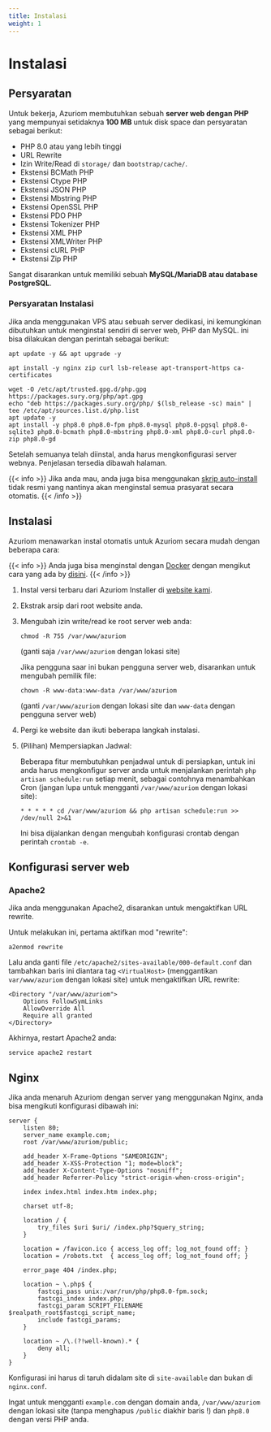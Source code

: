 ```yaml
---
title: Instalasi
weight: 1
---
```


# Instalasi

## Persyaratan

Untuk bekerja, Azuriom membutuhkan sebuah **server web dengan PHP** yang mempunyai setidaknya **100 MB**
untuk disk space dan persyaratan sebagai berikut:

- PHP 8.0 atau yang lebih tinggi
- URL Rewrite
- Izin Write/Read di `storage/` dan `bootstrap/cache/`.
- Ekstensi BCMath PHP
- Ekstensi Ctype PHP 
- Ekstensi JSON PHP
- Ekstensi Mbstring PHP
- Ekstensi OpenSSL PHP
- Ekstensi PDO PHP
- Ekstensi Tokenizer PHP
- Ekstensi XML PHP
- Ekstensi XMLWriter PHP
- Ekstensi cURL PHP
- Ekstensi Zip PHP

Sangat disarankan untuk memiliki sebuah **MySQL/MariaDB atau database PostgreSQL**.

### Persyaratan Instalasi

Jika anda menggunakan VPS atau sebuah server dedikasi, ini kemungkinan dibutuhkan untuk menginstal sendiri di server web, PHP dan MySQL.
ini bisa dilakukan dengan perintah sebagai berikut:

```
apt update -y && apt upgrade -y

apt install -y nginx zip curl lsb-release apt-transport-https ca-certificates

wget -O /etc/apt/trusted.gpg.d/php.gpg https://packages.sury.org/php/apt.gpg
echo "deb https://packages.sury.org/php/ $(lsb_release -sc) main" | tee /etc/apt/sources.list.d/php.list
apt update -y
apt install -y php8.0 php8.0-fpm php8.0-mysql php8.0-pgsql php8.0-sqlite3 php8.0-bcmath php8.0-mbstring php8.0-xml php8.0-curl php8.0-zip php8.0-gd
```

Setelah semuanya telah diinstal, anda harus mengkonfigurasi server webnya. Penjelasan tersedia dibawah
halaman.

{{< info >}}
Jika anda mau, anda juga bisa menggunakan
[skrip auto-install](https://github.com/AzuriomCommunity/Script-AutoInstall) tidak resmi
yang nantinya akan menginstal semua prasyarat secara otomatis.
{{< /info >}}

## Instalasi

Azuriom menawarkan instal otomatis untuk Azuriom secara mudah dengan beberapa cara:

{{< info >}}
Anda juga bisa menginstal dengan [Docker](https://www.docker.com/) dengan mengikut cara yang ada by [disini](https://github.com/Azuriom/Azuriom/blob/master/docker/INSTALL.md).
{{< /info >}}

1. Instal versi terbaru dari Azuriom Installer di [website kami](https://azuriom.com/download).

1. Ekstrak arsip dari root website anda.

1. Mengubah izin write/read ke root server web anda:
   ```
   chmod -R 755 /var/www/azuriom
   ```
   (ganti saja `/var/www/azuriom` dengan lokasi site)

   Jika pengguna saar ini bukan pengguna server web, disarankan untuk mengubah pemilik file:
    ```
    chown -R www-data:www-data /var/www/azuriom
    ```
   (ganti `/var/www/azuriom` dengan lokasi site dan `www-data`
   dengan pengguna server web)

1. Pergi ke website dan ikuti beberapa langkah instalasi.

1. (Pilihan) Mempersiapkan Jadwal:

   Beberapa fitur membutuhkan penjadwal untuk di persiapkan, untuk ini anda harus mengkonfigur server anda untuk menjalankan
   perintah `php artisan schedule:run` setiap menit, sebagai contohnya menambahkan Cron (jangan lupa untuk
   mengganti `/var/www/azuriom`
   dengan lokasi site):
   ```
   * * * * * cd /var/www/azuriom && php artisan schedule:run >> /dev/null 2>&1
   ```
   Ini bisa dijalankan dengan mengubah konfigurasi crontab dengan perintah `crontab -e`.

## Konfigurasi server web

### Apache2

Jika anda menggunakan Apache2, disarankan untuk mengaktifkan URL rewrite.

Untuk melakukan ini, pertama aktifkan mod "rewrite":

```
a2enmod rewrite
```

Lalu anda ganti file `/etc/apache2/sites-available/000-default.conf` dan tambahkan baris ini diantara
tag `<VirtualHost>` (menggantikan
`var/www/azuriom` dengan lokasi site) untuk mengaktifkan URL rewrite:

```
<Directory "/var/www/azuriom">
    Options FollowSymLinks
    AllowOverride All
    Require all granted
</Directory>
```

Akhirnya, restart Apache2 anda:

```
service apache2 restart
```

## Nginx

Jika anda menaruh Azuriom dengan server yang menggunakan Nginx, anda bisa mengikuti konfigurasi dibawah ini:

```
server {
    listen 80;
    server_name example.com;
    root /var/www/azuriom/public;

    add_header X-Frame-Options "SAMEORIGIN";
    add_header X-XSS-Protection "1; mode=block";
    add_header X-Content-Type-Options "nosniff";
    add_header Referrer-Policy "strict-origin-when-cross-origin";

    index index.html index.htm index.php;

    charset utf-8;

    location / {
        try_files $uri $uri/ /index.php?$query_string;
    }

    location = /favicon.ico { access_log off; log_not_found off; }
    location = /robots.txt  { access_log off; log_not_found off; }

    error_page 404 /index.php;

    location ~ \.php$ {
        fastcgi_pass unix:/var/run/php/php8.0-fpm.sock;
        fastcgi_index index.php;
        fastcgi_param SCRIPT_FILENAME $realpath_root$fastcgi_script_name;
        include fastcgi_params;
    }

    location ~ /\.(?!well-known).* {
        deny all;
    }
}
```

Konfigurasi ini harus di taruh didalam site di `site-available` dan bukan di
`nginx.conf`.

Ingat untuk mengganti `example.com` dengan domain anda, `/var/www/azuriom`
dengan lokasi site (tanpa menghapus `/public` diakhir baris !)
dan `php8.0` dengan versi PHP anda.
